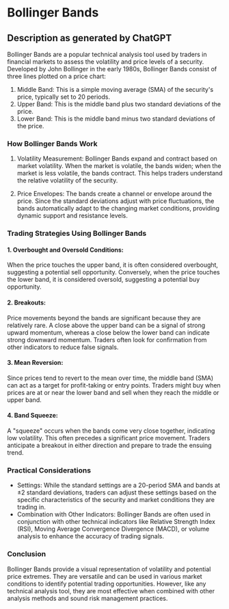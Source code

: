 # Bollinger Bands 

## Description as generated by ChatGPT
Bollinger Bands are a popular technical analysis tool used by traders in financial markets to assess the volatility and price levels of a security. Developed by John Bollinger in the early 1980s, Bollinger Bands consist of three lines plotted on a price chart:

1. Middle Band: This is a simple moving average (SMA) of the security's price, typically set to 20 periods.
2. Upper Band: This is the middle band plus two standard deviations of the price.
3. Lower Band: This is the middle band minus two standard deviations of the price.

### How Bollinger Bands Work
1. Volatility Measurement: Bollinger Bands expand and contract based on market volatility. When the market is volatile, the bands widen; when the market is less volatile, the bands contract. This helps traders understand the relative volatility of the security.

2. Price Envelopes: The bands create a channel or envelope around the price. Since the standard deviations adjust with price fluctuations, the bands automatically adapt to the changing market conditions, providing dynamic support and resistance levels.

### Trading Strategies Using Bollinger Bands

#### 1. Overbought and Oversold Conditions:
When the price touches the upper band, it is often considered overbought, suggesting a potential sell opportunity.
Conversely, when the price touches the lower band, it is considered oversold, suggesting a potential buy opportunity.

#### 2. Breakouts:
Price movements beyond the bands are significant because they are relatively rare. A close above the upper band can be a signal of strong upward momentum, whereas a close below the lower band can indicate strong downward momentum.
Traders often look for confirmation from other indicators to reduce false signals.

#### 3. Mean Reversion:
Since prices tend to revert to the mean over time, the middle band (SMA) can act as a target for profit-taking or entry points. Traders might buy when prices are at or near the lower band and sell when they reach the middle or upper band.

#### 4. Band Squeeze:
A "squeeze" occurs when the bands come very close together, indicating low volatility. This often precedes a significant price movement. Traders anticipate a breakout in either direction and prepare to trade the ensuing trend.

### Practical Considerations
- Settings: While the standard settings are a 20-period SMA and bands at ±2 standard deviations, traders can adjust these settings based on the specific characteristics of the security and market conditions they are trading in.
- Combination with Other Indicators: Bollinger Bands are often used in conjunction with other technical indicators like Relative Strength Index (RSI), Moving Average Convergence Divergence (MACD), or volume analysis to enhance the accuracy of trading signals.

### Conclusion
Bollinger Bands provide a visual representation of volatility and potential price extremes. They are versatile and can be used in various market conditions to identify potential trading opportunities. However, like any technical analysis tool, they are most effective when combined with other analysis methods and sound risk management practices.